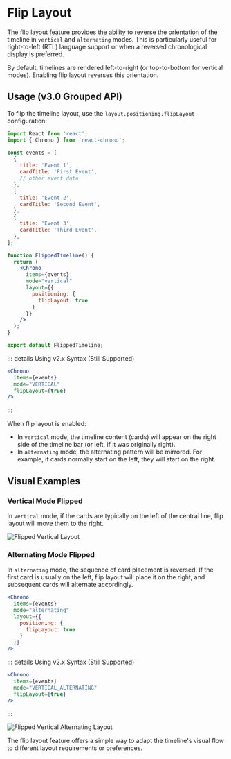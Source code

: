 # Flip Layout

The flip layout feature provides the ability to reverse the orientation of the timeline in `vertical` and `alternating` modes. This is particularly useful for right-to-left (RTL) language support or when a reversed chronological display is preferred.

By default, timelines are rendered left-to-right (or top-to-bottom for vertical modes). Enabling flip layout reverses this orientation.

## Usage (v3.0 Grouped API)

To flip the timeline layout, use the `layout.positioning.flipLayout` configuration:

```jsx
import React from 'react';
import { Chrono } from 'react-chrono';

const events = [
  {
    title: 'Event 1',
    cardTitle: 'First Event',
    // other event data
  },
  {
    title: 'Event 2',
    cardTitle: 'Second Event',
  },
  {
    title: 'Event 3',
    cardTitle: 'Third Event',
  },
];

function FlippedTimeline() {
  return (
    <Chrono
      items={events}
      mode="vertical"
      layout={{
        positioning: {
          flipLayout: true
        }
      }}
    />
  );
}

export default FlippedTimeline;
```

::: details Using v2.x Syntax (Still Supported)
```jsx
<Chrono
  items={events}
  mode="VERTICAL"
  flipLayout={true}
/>
```
:::

When flip layout is enabled:
- In `vertical` mode, the timeline content (cards) will appear on the right side of the timeline bar (or left, if it was originally right).
- In `alternating` mode, the alternating pattern will be mirrored. For example, if cards normally start on the left, they will start on the right.

## Visual Examples

### Vertical Mode Flipped

In `vertical` mode, if the cards are typically on the left of the central line, flip layout will move them to the right.

![Flipped Vertical Layout](../assets/flip-layout.png)

### Alternating Mode Flipped

In `alternating` mode, the sequence of card placement is reversed. If the first card is usually on the left, flip layout will place it on the right, and subsequent cards will alternate accordingly.

```jsx
<Chrono
  items={events}
  mode="alternating"
  layout={{
    positioning: {
      flipLayout: true
    }
  }}
/>
```

::: details Using v2.x Syntax (Still Supported)
```jsx
<Chrono
  items={events}
  mode="VERTICAL_ALTERNATING"
  flipLayout={true}
/>
```
:::

![Flipped Vertical Alternating Layout](../assets/flip_layout_vertical_alternating.png)

The flip layout feature offers a simple way to adapt the timeline's visual flow to different layout requirements or preferences.
